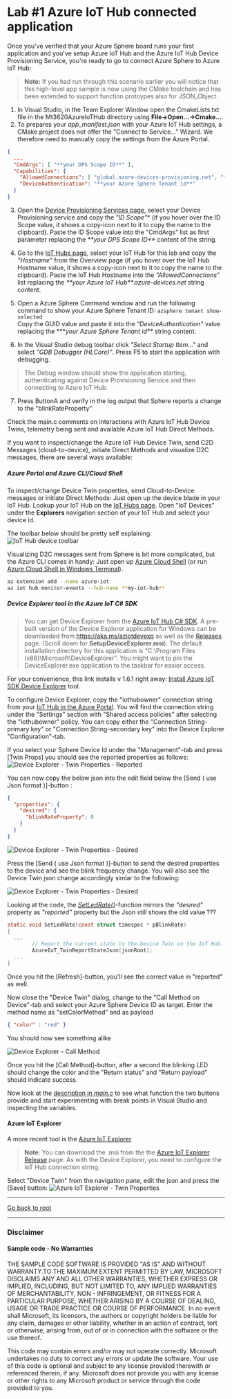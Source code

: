 # Lab #1 Azure IoT Hub connected application

Once you've verified that your Azure Sphere board runs your first application and you've setup Azure IoT Hub and the 
Azure IoT Hub Device Provisioning Service, you're ready to go to connect Azure Sphere to Azure IoT Hub:

>**Note:** If you had run through this scenario earlier you will notice that this high-level app sample is now using the CMake toolchain
>and has been extended to support function protoypes also for JSON_Object.
1. In Visual Studio, in the Team Explorer Window open the CmakeLists.txt file in the Mt3620AzureIoTHub directory using **File->Open...->Cmake...**.
2. To prepares your *app_manifest.json* with your Azure IoT Hub settings, a CMake project does not offer the "Connect to Service..." Wizard.
We therefore need to manually copy the settings from the Azure Portal. 
```json
{
  ...
  "CmdArgs": [ "**your DPS Scope ID**" ],
  "Capabilities": {
    "AllowedConnections": [ "global.azure-devices-provisioning.net", "**your Azure IoT Hub**.azure-devices.net"],
    "DeviceAuthentication": "**your Azure Sphere Tenant id**"
  }  
}
```
3. Open the <a href="https://portal.azure.com/#blade/HubsExtension/BrowseResourceBlade/resourceType/Microsoft.Devices%2FProvisioningServices" target="_blank">Device Provisioning Services page</a>,
select your Device Provisioning service and copy the *"ID Scope"** (if you hover over the ID Scope value, it shows a copy-icon next to it to copy the name to the clipboard). 
Paste the ID Scope value into the "CmdArgs" list as first parameter replacing the *\*\*your DPS Scope ID\*\** content of the string.
4. Go to the <a href="https://portal.azure.com/#blade/HubsExtension/BrowseResourceBlade/resourceType/Microsoft.Devices%2FIotHubs" target="_blank">IoT Hubs page</a>, 
select your IoT Hub for this lab and copy the *"Hostname"* from the Overview page (if you hover over the IoT Hub Hostname value, it shows a copy-icon next to it to copy the name to the clipboard).
Paste the IoT Hub Hostname into the *"AllowedConnections"* list replacing the *\*\*your Azure IoT Hub\*\*.azure-devices.net* string content.
5. Open a Azure Sphere Command window and run the following command to show your Azure Sphere Tenant ID:
```azsphere tenant show-selected```<br>
Copy the GUID value and paste it into the *"DeviceAuthentication"* value replacing the *\*\**your Azure Sphere Tenant id\*\** string content.

6. In the Visual Studio debug toolbar click *"Select Startup Item..."* and select *"GDB Debugger (HLCore)"*. 
Press F5 to start the application with debugging.<br>
>The Debug window should show the application starting, authenticating against Device Provisioning Service and then connecting to Azure IoT Hub.

7. Press ButtonA and verify in the log output that Sphere reports a change to the "blinkRateProperty"

Check the main.c comments on interactions with Azure IoT Hub Device Twins, telemetry being sent and available Azure IoT Hub Direct Methods.

If you want to inspect/change the Azure IoT Hub Device Twin, send C2D Messages (cloud-to-device), initiate Direct Methods and 
visualize D2C messages, there are several ways available:

##### Azure Portal and Azure CLI/Cloud Shell
 
To inspect/change Device Twin properties, send Cloud-to-Device messages or initiate Direct Methods: Just open up the device blade in your IoT Hub.
Lookup your IoT Hub on the <a href="https://portal.azure.com/#blade/HubsExtension/BrowseResourceBlade/resourceType/Microsoft.Devices%2FIotHubs" target="_blank">IoT Hubs page</a>.
Open "IoT Devices" under the **Explorers** navigation section of your IoT Hub and select your device id. 

The toolbar below should be pretty self explaining:
![IoT Hub device toolbar](./images/Portal_IoTHub_Device_Toolbar.png)

Visualizing D2C messages sent from Sphere is bit more complicated, but the Azure CLI comes in handy: Just open up <a href="https://shell.azure.com/" target="_blank">Azure Cloud Shell</a>
 (or run <a href="https://devblogs.microsoft.com/commandline/the-azure-cloud-shell-connector-in-windows-terminal/" target="_blank">Azure Cloud Shell in Windows Terminal</a>).
```sh
az extension add --name azure-iot
az iot hub monitor-events --hub-name **my-iot-hub**
```


##### Device Explorer tool in the Azure IoT C# SDK
>You can get Device Explorer from the [Azure IoT Hub C# SDK](https://github.com/Azure/azure-iot-sdk-csharp/tree/master/tools/DeviceExplorer).
>A pre-built version of the Device Explorer application for Windows can be downloaded from https://aka.ms/aziotdevexp as well as 
>the [Releases](https://github.com/Azure/azure-iot-sdk-csharp/releases) page. (Scroll down for __SetupDeviceExplorer.msi__). 
>The default installation directory for this application is "C:\Program Files (x86)\Microsoft\DeviceExplorer". 
>You might want to pin the DeviceExplorer.exe application to the taskbar for easier access.

For your convenience, this link installs v 1.6.1 right away: [Install Azure IoT SDK Device Explorer](https://github.com/Azure/azure-iot-sdk-csharp/releases/download/2019-9-11/SetupDeviceExplorer.msi) tool.

To configure Device Explorer, copy the "iothubowner" connection string from your [IoT Hub in the Azure Portal](https://ms.portal.azure.com/#blade/HubsExtension/BrowseResourceBlade/resourceType/Microsoft.Devices%2FIotHubs).
You will find the connection string under the "Settings" section with "Shared access policies" after selecting the "iothubowner" policy.
You can copy either the "Connection String-primary key" or "Connection String-secondary key" into the Device Explorer "Configuration"-tab.

If you select your Sphere Device Id under the "Management"-tab and press [Twin Props] you should see the reported properties as follows:
![Device Explorer - Twin Properties - Reported](./images/DeviceExplorer_TwinProps_Reported.png)

You can now copy the below json into the edit field below the [Send ( use Json format )]-button :
```json
{
  "properties": {
    "desired": {
      "blinkRateProperty": 0
    }
  }
}
```

![Device Explorer - Twin Properties - Desired](./images/DeviceExplorer_TwinProps_Desired.png)

Press the [Send ( use Json format )]-button to send the desired properties to the device and see the blink frequency change.
You will also see the Device Twin json change accordingly simlar to the following:

![Device Explorer - Twin Properties - Desired](./images/DeviceExplorer_TwinProps_Desired_Reported.png)

Looking at the code, the [*SetLedRate()*](./main.c#L276)-function mirrors the *"desired"* property as *"reported"* property 
but the Json still shows the old value ???
```C
static void SetLedRate(const struct timespec * pBlinkRate)
{
  ...
        // Report the current state to the Device Twin on the IoT Hub.
        AzureIoT_TwinReportStateJson(jsonRoot);
  ...
}
```
Once you hit the [Refresh]-button, you'll see the correct value in "reported" as well.

Now close the "Device Twin" dialog, change to the "Call Method on Device"-tab and select your Azure Sphere Device ID as target.
Enter the method name as "setColorMethod" and as payload
```json
{ "color" : "red" }
```
You should now see something alike

![Device Explorer - Call Method](./images/DeviceExplorer_MethodCall.png)

Once you hit the [Call Method]-button, after a second the blinking LED should change the color and 
the "Return status" and "Return payload" should indicate success.

Now look at the [description in *main.c*](./main.c#L29) to see what function the two buttons provide 
and start experimenting with break points in Visual Studio and inspecting the variables.

#### Azure IoT Explorer
A more recent tool is the [Azure IoT Explorer](https://github.com/Azure/azure-iot-explorer)
>**Note**: You can download the .msi from the the [Azure IoT Explorer Release](https://github.com/Azure/azure-iot-explorer/releases) page. 
>As with the Device Explorer, you need to configure the IoT Hub connection string.

Select "Device Twin" from the navigation pane, edit the json and press the [Save] button:
![Azure IoT Explorer - Twin Properties](./images/IoTExplorer_DeviceTwin.png)


---
[Go back to root](../README.MD#lab-2-azure-iot-hub-connected-azure-sphere-application)

---

### Disclaimer

#### Sample code - No Warranties
THE SAMPLE CODE SOFTWARE IS PROVIDED "AS IS" AND WITHOUT WARRANTY.TO THE MAXIMUM EXTENT 
PERMITTED BY LAW, MICROSOFT DISCLAIMS ANY AND ALL OTHER WARRANTIES, WHETHER EXPRESS OR 
IMPLIED, INCLUDING, BUT NOT LIMITED TO, ANY IMPLIED WARRANTIES OF MERCHANTABILITY, 
NON - INFRINGEMENT, OR FITNESS FOR A PARTICULAR PURPOSE, WHETHER ARISING BY A COURSE 
OF DEALING, USAGE OR TRADE PRACTICE OR COURSE OF PERFORMANCE.
In no event shall Microsoft, its licensors, the authors or copyright holders be liable 
for any claim, damages or other liability, whether in an action of contract, tort or 
otherwise, arising from, out of or in connection with the software or the use thereof.

This code may contain errors and/or may not operate correctly. Microsoft undertakes no 
duty to correct any errors or update the software. Your use of this code is optional and 
subject to any license provided therewith or referenced therein, if any. Microsoft does 
not provide you with any license or other rights to any Microsoft product or service 
through the code provided to you.
